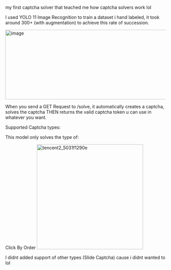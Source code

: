 my first captcha solver that teached me how captcha solvers work lol


I used YOLO 11 Image Recognition to train a dataset i hand labeled, it took around 300+ (with augmentation) to achieve this rate of succession.


<img width="1443" height="218" alt="image" src="https://github.com/user-attachments/assets/b8942a04-bfad-4afe-910a-a31c03235e36" />

When you send a GET Request to /solve, it automatically creates a captcha, solves the captcha THEN returns the valid captcha token u can use in whatever you want.



Supported Captcha types:


This model only solves the type of:

Click By Order
<img width="334" height="329" alt="tencent2_5031f1290e" src="https://github.com/user-attachments/assets/934ba9da-0835-445f-bdbe-f0ed987b63d3" />


I didnt added support of other types (Slide Captcha) cause i didnt wanted to lol
